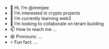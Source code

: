 - 👋 Hi, I’m @immijee
- 👀 I’m interested in crypto projects 
- 🌱 I’m currently learning web3
- 💞️ I’m looking to collaborate on teram building  
- 📫 How to reach me ...
- 😄 Pronouns: ...
- ⚡ Fun fact: ...

<!---
immijee/immijee is a ✨ special ✨ repository because its `README.md` (this file) appears on your GitHub profile.
You can click the Preview link to take a look at your changes.
--->
